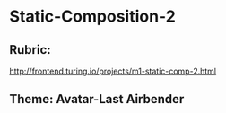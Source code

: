 # Static-Composition-2

## Rubric:
http://frontend.turing.io/projects/m1-static-comp-2.html

## Theme: Avatar-Last Airbender
